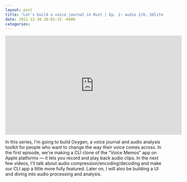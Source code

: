 ```yaml
---
layout: post
title: "Let's build a voice journal in Rust | Ep. 1: audio I/O, SQlite, CLI args"
date: 2021-12-30 20:01:15 -0400
categories:
---
```


<iframe width="560" height="315" src="https://www.youtube.com/embed/ZweInbMBsa4" title="YouTube video player" frameborder="0" allow="accelerometer; autoplay; clipboard-write; encrypted-media; gyroscope; picture-in-picture" allowfullscreen></iframe>

In this series, I'm going to build Oxygen, a voice journal and audio analysis toolkit for people who want to change the way their voice comes across. In the first episode, we're making a CLI clone of the "Voice Memos" app on Apple platforms — it lets you record and play back audio clips. In the next few videos, I'll talk about audio compression/encoding/decoding and make our CLI app a little more fully featured. Later on, I will also be building a UI and diving into audio processing and analysis.
